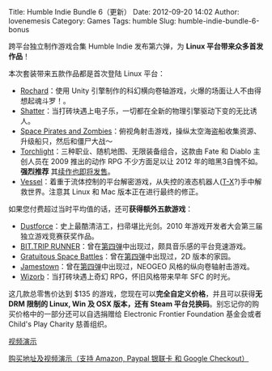 Title: Humble Indie Bundle 6（更新）
Date: 2012-09-20 14:02
Author: lovenemesis
Category: Games
Tags: humble
Slug: humble-indie-bundle-6-bonus

跨平台独立制作游戏合集 Humble Indie 发布第六弹，为 **Linux
平台带来众多首发作品**！

本次套装带来五款作品都是首次登陆 Linux 平台：

-   [Rochard](http://www.recoilgames.com/)：使用 Unity
    引擎制作的科幻横向卷轴游戏，火爆的场面让人不由得想起魂斗罗！。
-   [Shatter](http://www.shattergame.com/)：当打砖块遇上电子乐，一切都在全新的物理引擎驱动下变的无比诱人。
-   [Space Pirates and
    Zombies](http://spacepiratesandzombies.com/)：俯视角射击游戏，操纵太空海盗船收集资源、升级船只，然后和僵尸大战～
-   [Torchlight](http://www.torchlightgame.com/)：三种职业、随机地图、无限装备组合，这款由
    Fate 和 Diablo 主创人员在 2009 推出的动作 RPG 不少方面足以让 2012
    年的暗黑3自愧不如。**强烈推荐**
    其[续作也即将发售](http://www.torchlight2game.com/)。
-   [Vessel](http://www.strangeloopgames.com/)：着重于流体控制的平台解密游戏，从失控的液态机器人([T-X](http://en.wikipedia.org/wiki/T-X)?)手中解救世界。注意其
    Linux 和 Mac 版本正在进行最终的修正。

如果您付费超过当时平均值的话，还可**获得额外五款游戏**：

-   [Dustforce](http://dustforce.com/)：史上最酷清洁工，扫帚堪比光剑。2010
    年游戏开发者大会第三届独立游戏竞赛获奖作品。
-   [BIT.TRIP
    RUNNER](http://bittripgame.com/bittrip-runner.html)：曾在[第四弹](http://linuxtoy.org/archives/humble-indie-bundle-4.html)中出现过，颇具音乐感的平台竞速游戏。
-   [Gratuitous Space
    Battles](http://www.gratuitousspacebattles.com/)：曾在[第四弹](http://linuxtoy.org/archives/humble-indie-bundle-4.html)中出现过，2D
    版本的家园。
-   [Jamestown](http://www.finalformgames.com/jamestown/)：曾在[第四弹](http://linuxtoy.org/archives/humble-indie-bundle-4.html)中出现过，NEOGEO
    风格的纵向卷轴射击游戏。
-   [Wizorb](http://www.wizorb.com/)：当打砖块遇上奇幻
    RPG，怀旧风格带来早年 SFC 的时光。

这几款总零售价达到 $135
的游戏，您现在可以**完全自定义价格**，并且可以获得**无 DRM 限制的 Linux,
Win 及 OSX 版本，还有 Steam
平台兑换码**。别忘记你的购买价格中的一部分还可以自选捐赠给 Electronic
Frontier Foundation 基金会或者 Child's Play Charity 慈善组织。

[视频演示](https://www.youtube.com/watch?v=RZj0qt_8Cjo&feature=player_embedded)

[购买地址及视频演示（支持 Amazon, Paypal 银联卡 和 Google
Checkout）](https://www.humblebundle.com/)
